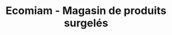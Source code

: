 ---
title: "Ecomiam - Magasin de produits surgelés"
url: /lannion/ecomiam-magasin-de-produits-surgeles/
shop: Tiefkühl
---